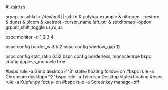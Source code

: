 #! /bin/sh

pgrep -x sxhkd > /dev/null || sxhkd &
polybar example &
nitrogen --restore &
dunst &
picom &
xsetroot -cursor_name left_ptr &
setxkbmap -option grp:alt_shift_toggle us,ru,ua

bspc monitor -d 1 2 3 4

bspc config border_width         2
bspc config window_gap          12

bspc config split_ratio          0.52
bspc config borderless_monocle   true
bspc config gapless_monocle      true

#bspc rule -a Gimp desktop='^8' state=floating follow=on
#bspc rule -a Chromium desktop='^2'
bspc rule -a TelegramDesktop state=floating
#bspc rule -a Kupfer.py focus=on
#bspc rule -a Screenkey manage=off
